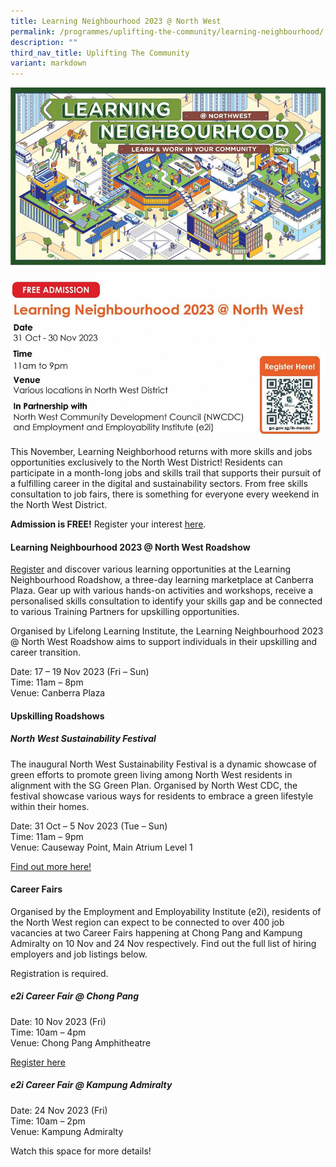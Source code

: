 ```yaml
---
title: Learning Neighbourhood 2023 @ North West
permalink: /programmes/uplifting-the-community/learning-neighbourhood/
description: ""
third_nav_title: Uplifting The Community
variant: markdown
---
```

![](/images/learning%20neighbourhood%20image.jpg)
     
This November, Learning Neighborhood returns with more skills and jobs opportunities exclusively to the North West District! Residents can participate in a month-long jobs and skills trail that supports their pursuit of a fulfilling career in the digital and sustainability sectors. From free skills consultation to job fairs, there is something for everyone every weekend in the North West District.

**Admission is FREE!**  Register your interest [here](https://go.gov.sg/ln-nwcdc).

#### **Learning Neighbourhood 2023 @ North West Roadshow**

[Register](https://go.gov.sg/ln-nwcdc) and discover various learning opportunities at the Learning Neighbourhood Roadshow, a three-day learning marketplace at Canberra Plaza. Gear up with various hands-on activities and workshops, receive a personalised skills consultation to identify your skills gap and be connected to various Training Partners for upskilling opportunities.

Organised by Lifelong Learning Institute, the Learning Neighbourhood 2023 @ North West Roadshow aims to support individuals in their upskilling and career transition.

Date: 17 – 19 Nov 2023 (Fri – Sun)  
Time: 11am – 8pm  
Venue: Canberra Plaza

#### **Upskilling Roadshows**
##### North West Sustainability Festival
The inaugural North West Sustainability Festival is a dynamic showcase of green efforts to promote green living among North West residents in alignment with the SG Green Plan. Organised by North West CDC, the festival showcase various ways for residents to embrace a green lifestyle within their homes.

Date: 31 Oct – 5 Nov 2023 (Tue – Sun)  
Time: 11am – 9pm  
Venue: Causeway Point, Main Atrium Level 1

[Find out more here!](https://northwest.cdc.gov.sg/programmes/advocating-green-living/north-west-sustainability-festival/)

#### **Career Fairs**
Organised by the Employment and Employability Institute (e2i), residents of the North West region can expect to be connected to over 400 job vacancies at two Career Fairs happening at Chong Pang and Kampung Admiralty on 10 Nov and 24 Nov respectively. Find out the full list of hiring employers and job listings below.

Registration is required.  

##### e2i Career Fair @ Chong Pang
Date: 10 Nov 2023 (Fri)  
Time: 10am – 4pm  
Venue: Chong Pang Amphitheatre

[Register here](https://www.e2i.com.sg/events/e2i-career-fair-chong-pang)

##### e2i Career Fair @ Kampung Admiralty
Date: 24 Nov 2023 (Fri)  
Time: 10am – 2pm  
Venue: Kampung Admiralty

Watch this space for more details!